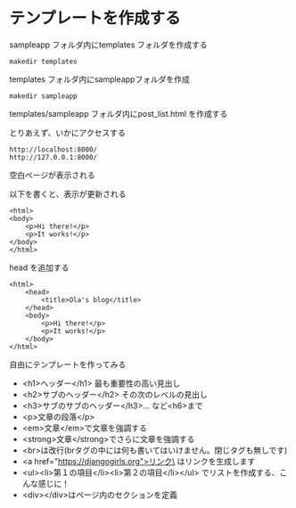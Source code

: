 # テンプレートを作成する

sampleapp フォルダ内にtemplates フォルダを作成する

    makedir templates

templates フォルダ内にsampleappフォルダを作成

    makedir sampleapp

templates/sampleapp フォルダ内にpost_list.html を作成する  


とりあえず、いかにアクセスする  

    http://localhost:8000/
    http://127.0.0.1:8000/

空白ページが表示される  

以下を書くと、表示が更新される  

    <html>
    <body>
        <p>Hi there!</p>
        <p>It works!</p>
    </body>
    </html>


head を追加する  

    <html>
        <head>
            <title>Ola's blog</title>
        </head>
        <body>
            <p>Hi there!</p>
            <p>It works!</p>
        </body>
    </html>

自由にテンプレートを作ってみる  

-  \<h1>ヘッダー\</h1> 最も重要性の高い見出し  
-  \<h2>サブのヘッダー\</h2> その次のレベルの見出し  
-  \<h3>サブのサブのヘッダー\</h3>... など\<h6>まで  
-  \<p>文章の段落\</p>  
-  \<em>文章\</em>で文章を強調する  
-  \<strong>文章\</strong>でさらに文章を強調する  
-  \<br>は改行(brタグの中には何も書いてはいけません。閉じタグも無しです)  
-  \<a href="https://djangogirls.org">リンク\</a> はリンクを生成します  
-  \<ul>\<li>第１の項目\</li>\<li>第２の項目\</li>\</ul> でリストを作成する、こんな感じに！  
-  \<div>\</div>はページ内のセクションを定義  

